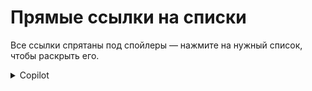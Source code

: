 # Прямые ссылки на списки
Все ссылки спрятаны под спойлеры — нажмите на нужный список, чтобы раскрыть его.

<details>
  <summary>Copilot</summary>
  
  - [RAW](https://raw.githubusercontent.com/NikkyFreaky/OpenWRT_domains_scripts/refs/heads/main/Services/copilot.lst)

</details>
